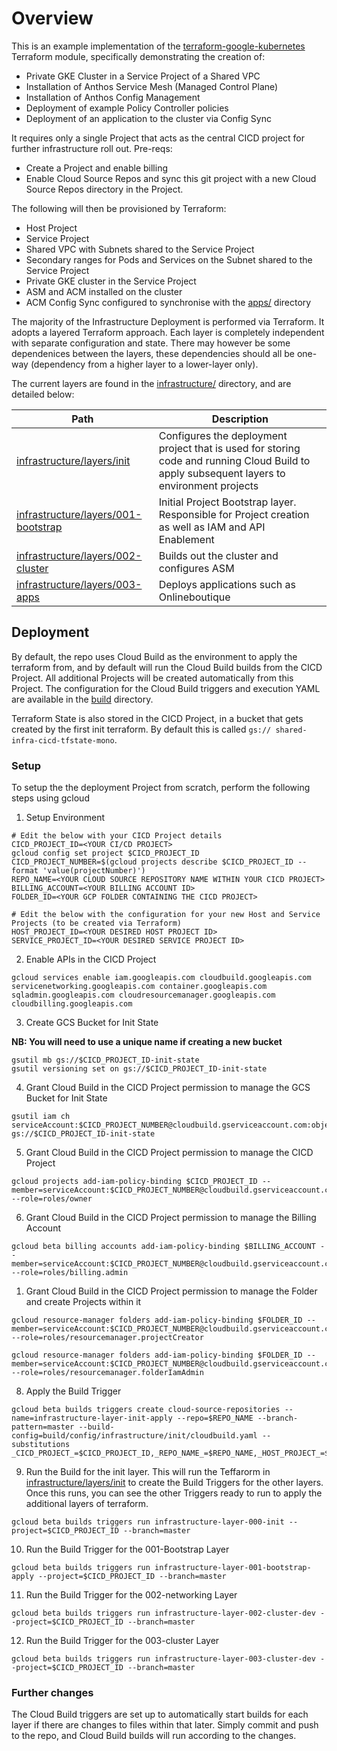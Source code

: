 # Overview

This is an example implementation of the [terraform-google-kubernetes](https://github.com/terraform-google-modules/terraform-google-kubernetes-engine) Terraform module, specifically demonstrating the creation of:
- Private GKE Cluster in a Service Project of a Shared VPC
- Installation of Anthos Service Mesh (Managed Control Plane)
- Installation of Anthos Config Management
- Deployment of example Policy Controller policies
- Deployment of an application to the cluster via Config Sync

It requires only a single Project that acts as the central CICD project for further infrastructure roll out. Pre-reqs:
- Create a Project and enable billing
- Enable Cloud Source Repos and sync this git project with a new Cloud Source Repos directory in the Project.

The following will then be provisioned by Terraform:
- Host Project 
- Service Project
- Shared VPC with Subnets shared to the Service Project
- Secondary ranges for Pods and Services on the Subnet shared to the Service Project
- Private GKE cluster in the Service Project
- ASM and ACM installed on the cluster
- ACM Config Sync configured to synchronise with the [apps/](apps/) directory


The majority of the Infrastructure Deployment is performed via Terraform. It adopts a layered Terraform approach. Each layer is completely independent with separate configuration and state. There may however be some dependenices between the layers, these dependencies should all be one-way (dependency from a higher layer to a lower-layer only).

The current layers are found in the [infrastructure/](infrastructure/) directory, and are detailed below:

| Path                                           | Description                                                                                                                                |
| ---------------------------------------------- | ------------------------------------------------------------------------------------------------------------------------------------------ |
| [infrastructure/layers/init](infrastructure/layers/init/README.md)                     | Configures the deployment project that is used for storing code and running Cloud Build to apply subsequent layers to environment projects |
| [infrastructure/layers/001-bootstrap](infrastructure/layers/001-bootstrap/README.md)   | Initial Project Bootstrap layer. Responsible for Project creation as well as IAM and API Enablement                                                                    |
| [infrastructure/layers/002-cluster](infrastructure/layers/002-cluster/README.md)       | Builds out the cluster and configures ASM                                                                                                  |
| [infrastructure/layers/003-apps](infrastructure/layers/003-apps/README.md)             | Deploys applications such as Onlineboutique                                                                                                |

## Deployment

By default, the repo uses Cloud Build as the environment to apply the terraform from, and by default will run the Cloud Build builds from the CICD Project. All additional Projects will be created automatically from this Project. The configuration for the Cloud Build triggers and execution YAML are available in the [build](build) directory.

Terraform State is also stored in the CICD Project, in a bucket that gets created by the first init terraform. By default this is called `gs://	shared-infra-cicd-tfstate-mono`.

### Setup

To setup the the deployment Project from scratch, perform the following steps using gcloud

1. Setup Environment

```
# Edit the below with your CICD Project details
CICD_PROJECT_ID=<YOUR CI/CD PROJECT>
gcloud config set project $CICD_PROJECT_ID
CICD_PROJECT_NUMBER=$(gcloud projects describe $CICD_PROJECT_ID --format 'value(projectNumber)')
REPO_NAME=<YOUR CLOUD SOURCE REPOSITORY NAME WITHIN YOUR CICD PROJECT>
BILLING_ACCOUNT=<YOUR BILLING ACCOUNT ID>
FOLDER_ID=<YOUR GCP FOLDER CONTAINING THE CICD PROJECT>
```

```
# Edit the below with the configuration for your new Host and Service Projects (to be created via Terraform)
HOST_PROJECT_ID=<YOUR DESIRED HOST PROJECT ID>
SERVICE_PROJECT_ID=<YOUR DESIRED SERVICE PROJECT ID>
```

2. Enable APIs in the CICD Project

```
gcloud services enable iam.googleapis.com cloudbuild.googleapis.com servicenetworking.googleapis.com container.googleapis.com sqladmin.googleapis.com cloudresourcemanager.googleapis.com cloudbilling.googleapis.com
```

3. Create GCS Bucket for Init State

**NB: You will need to use a unique name if creating a new bucket**

```
gsutil mb gs://$CICD_PROJECT_ID-init-state
gsutil versioning set on gs://$CICD_PROJECT_ID-init-state
```

4. Grant Cloud Build in the CICD Project permission to manage the GCS Bucket for Init State

```
gsutil iam ch serviceAccount:$CICD_PROJECT_NUMBER@cloudbuild.gserviceaccount.com:objectAdmin gs://$CICD_PROJECT_ID-init-state
```

5. Grant Cloud Build in the CICD Project permission to manage the CICD Project

```
gcloud projects add-iam-policy-binding $CICD_PROJECT_ID --member=serviceAccount:$CICD_PROJECT_NUMBER@cloudbuild.gserviceaccount.com --role=roles/owner
```

6. Grant Cloud Build in the CICD Project permission to manage the Billing Account

```
gcloud beta billing accounts add-iam-policy-binding $BILLING_ACCOUNT --member=serviceAccount:$CICD_PROJECT_NUMBER@cloudbuild.gserviceaccount.com --role=roles/billing.admin
```

1. Grant Cloud Build in the CICD Project permission to manage the Folder and create Projects within it

```
gcloud resource-manager folders add-iam-policy-binding $FOLDER_ID --member=serviceAccount:$CICD_PROJECT_NUMBER@cloudbuild.gserviceaccount.com --role=roles/resourcemanager.projectCreator

gcloud resource-manager folders add-iam-policy-binding $FOLDER_ID --member=serviceAccount:$CICD_PROJECT_NUMBER@cloudbuild.gserviceaccount.com --role=roles/resourcemanager.folderIamAdmin
```

8. Apply the Build Trigger

```
gcloud beta builds triggers create cloud-source-repositories --name=infrastructure-layer-init-apply --repo=$REPO_NAME --branch-pattern=master --build-config=build/config/infrastructure/init/cloudbuild.yaml --substitutions _CICD_PROJECT_=$CICD_PROJECT_ID,_REPO_NAME_=$REPO_NAME,_HOST_PROJECT_=$HOST_PROJECT_ID,_SERVICE_PROJECT_=$SERVICE_PROJECT_ID,_BILLING_ACCOUNT=$BILLING_ACCOUNT,_LAYER_NAME_=init
```

9. Run the Build for the init layer. This will run the Teffarorm in [infrastructure/layers/init](infrastructure/layers/init/README.md) to create the Build Triggers for the other layers. Once this runs, you can see the other Triggers ready to run to apply the additional layers of terraform.
```
gcloud beta builds triggers run infrastructure-layer-000-init --project=$CICD_PROJECT_ID --branch=master
```

10. Run the Build Trigger for the 001-Bootstrap Layer

```
gcloud beta builds triggers run infrastructure-layer-001-bootstrap-apply --project=$CICD_PROJECT_ID --branch=master
```

11. Run the Build Trigger for the 002-networking Layer

```
gcloud beta builds triggers run infrastructure-layer-002-cluster-dev --project=$CICD_PROJECT_ID --branch=master
```

12. Run the Build Trigger for the 003-cluster Layer

```
gcloud beta builds triggers run infrastructure-layer-003-cluster-dev --project=$CICD_PROJECT_ID --branch=master
```

### Further changes

The Cloud Build triggers are set up to automatically start builds for each layer if there are changes to files within that later. Simply commit and push to the repo, and Cloud Build builds will run according to the changes.